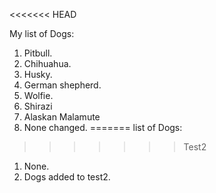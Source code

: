 <<<<<<< HEAD
<!--  -->
My list of Dogs:
1. Pitbull.
2. Chihuahua.
3. Husky.
4. German shepherd.
5. Wolfie.
6. Shirazi
7. Alaskan Malamute
8. None changed.
=======
list of Dogs:
>>>>>>> Test2

1. None.
2. Dogs added to test2.

